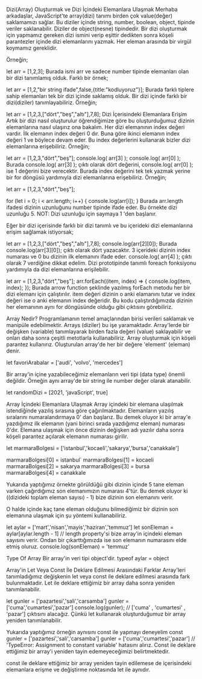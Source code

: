 Dizi(Array) Oluşturmak ve Dizi İçindeki Elemanlara Ulaşmak
Merhaba arkadaşlar, JavaScript'te array(dizi) tanımı birden çok value(değer) saklamamızı sağlar. Bu diziler içinde string, number, boolean, object, tipinde veriler saklanabilir. Diziler de object(nesne) tipindedir. Bir dizi oluşturmak için yapmamız gereken dizi ismini verip eşittir dedikten sonra köşeli parantezler içinde dizi elemanlarını yazmak. Her eleman arasında bir virgül koymamız gereklidir.

Örneğin;

let arr = [1,2,3];
Burada ismi arr ve sadece number tipinde elemanları olan bir dizi tanımlamış olduk. Farklı bir örnek;

let arr = [1,2,"bir string ifade",false,{title:"kodluyoruz"}];
Burada farklı tiplere sahip elemanları tek bir dizi içinde saklamış olduk. Bir dizi içinde farklı bir dizi(diziler) tanımlayabiliriz. Örneğin;

let arr = [1,2,3,["dört","beş","altı"],7,8];
Dizi İçerisindeki Elemanlara Erişim
Artık bir dizi nasıl oluşturulur öğrendiğimize göre bu oluşturduğumuz dizinin elemanlarına nasıl ulaşırız ona bakalım. Her dizi elemanının index değeri vardır. İlk elemanın index değeri 0 dır. Buna göre ikinci elemanın index değeri 1 ve böylece devam eder. Bu index değerlerini kullanarak bizler dizi elemanlarına erişebiliriz. Örneğin;

let arr = [1,2,3,"dört","beş"];
console.log( arr[3] );
console.log( arr[0] );
Burada console.log( arr[3] ); çıktı olarak dört değerini, console.log( arr[0] ); ise 1 değerini bize verecektir. Burada index değerini tek tek yazmak yerine bir for döngüsü yardımıyla dizi elemanlarına erişebiliriz. Örneğin;

let arr = [1,2,3,"dört","beş"];

for (let i = 0; i < arr.length; i++) {
  console.log(arr[i]);
}
Burada arr.length ifadesi dizinin uzunluğunu number tipinde ifade eder. Bu örnekte dizi uzunluğu 5. NOT: Dizi uzunluğu için saymaya 1 'den başlanır.

Eğer bir dizi içerisinde farklı bir dizi tanımlı ve bu içerideki dizi elemanlarına erişim sağlamak istiyorsak;

let arr = [1,2,3,["dört","beş","altı"],7,8];
console.log(arr[2][0]);
Burada console.log(arr[3][0]); çıktı olarak dört yazacaktır. 3 içerideki dizinin index numarası ve 0 bu dizinin ilk elemanını ifade eder. console.log( arr[4] ); çıktı olarak 7 verdiğine dikkat edelim. Dizi prototipinde tanımlı foreach fonksiyonu yardımıyla da dizi elemanlarına erişilebilir.

let arr = [1,2,3,"dört","beş"];
arr.forEach((item, index) => {
  console.log(item, index);
});
Burada arrow function şeklinde yazılmış forEach metodu her bir dizi elemanı için çalıştırılır. item değeri dizinin o anki elamanını tutar ve index değeri ise o anki elemanın index değeridir. Bu kodu çalıştırdığımızda dizinin her elemanının aynı for döngüsünde olduğu gibi çıktısını görebiliriz.

Array Nedir?
Programlamanın temel amaçlarından birisi verileri saklamak ve manipüle edebilmektir. Arrays (diziler) bu işe yaramaktadır. Array'lerde bir değişken (variable) tanımlayarak birden fazla değeri (value) saklayabilir ve onları daha sonra çeşitli metotlarla kullanabiliriz. Array oluşturmak için köşeli parantez kullanırız. Oluşturulan array'de her bir değere 'element' (eleman) denir.

let favoriArabalar = ['audi', 'volvo', 'mercedes']

Bir array'in içine yazabileceğimiz elemanların veri tipi (data type) önemli değildir. Örneğin aynı array'de bir string ile number değer olarak atanabilir.

let randomDizi = [2021, 'javaScript', true]

Array İçindeki Elemanlara Ulaşmak
Array içindeki bir elemana ulaşılmak istendiğinde yazılış sırasına göre çağırılmaktadır. Elemanların yazılış sıralarını numaralandırmaya 0' dan başlarız. Bu demek oluyor ki bir array'e yazdığımız ilk elemanın (yani birinci sırada yazdığımız eleman) numarası 0'dır. Elemana ulaşmak için önce dizinin değişken adı yazılır daha sonra köşeli parantez açılarak elemanın numarası girilir.

let marmaraBolgesi = ['istanbul','kocaeli','sakarya','bursa','canakkale']

marmaraBolgesi[0] = istanbul` marmaraBolgesi[1] = kocaeli marmaraBolgesi[2] = sakarya marmaraBolgesi[3] = bursa marmaraBolgesi[4] = canakkale

Yukarıda yaptığımız örnekte görüldüğü gibi dizinin içinde 5 tane eleman varken çağırdığımız son elemanımızın numarası 4'tür. Bu demek oluyor ki ((dizideki toplam eleman sayısı) - 1) bize dizinin son elemanını verir.

O halde içinde kaç tane eleman olduğunu bilmediğimiz bir dizinin son elemanına ulaşmak için şu yöntemi kullanabiliriz.

let aylar = ['mart','nisan','mayis','haziran','temmuz'] let sonEleman = aylar[aylar.length - 1] // length property'si bize array'in içindeki eleman sayısını verir. Ondan bir çıkarttığımızda ise son elemanın numarasını elde etmiş oluruz. console.log(sonEleman) = 'temmuz'

Type Of Array
Bir array'in veri tipi object'dir. typeof aylar = object

Array'in Let Veya Const İle Deklare Edilmesi Arasındaki Farklar
Array'leri tanımladığımız değişkenin let veya const ile deklare edilmesi arasında fark bulunmaktadır. Let ile deklare ettiğimiz bir array daha sonra yeniden tanımlanabilir.

let gunler = ['pazartesi','sali','carsamba'] gunler = ['cuma','cumartesi','pazar'] console.log(gunler); // ['cuma' , 'cumartesi' , 'pazar'] çıktısını alacağız. Çünkü let kullanarak oluşturduğumuz bir array yeniden tanımlanabilir.

Yukarıda yaptığımız örneğin aynısını const ile yapmayı deneyelim const gunler = ['pazartesi','sali','carsamba'] gunler = ['cuma','cumartesi','pazar'] // 'TypeError: Assignment to constant variable' hatasını alırız. Const ile deklare ettiğimiz bir array'i yeniden tayin edemeyeceğimizi belirtmektedir.

const ile deklare ettiğimiz bir array yeniden tayin edilemese de içerisindeki elemanlara erişme ve değiştirme noktasında let ile aynıdır.